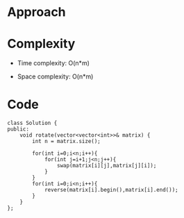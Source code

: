 # Approach
<!-- Describe your approach to solving the problem. -->

# Complexity
- Time complexity: O(n*m)
<!-- Add your time complexity here, e.g. $$O(n)$$ -->

- Space complexity: O(n*m)
<!-- Add your space complexity here, e.g. $$O(n)$$ -->

# Code
```
class Solution {
public:
    void rotate(vector<vector<int>>& matrix) {
        int n = matrix.size();

        for(int i=0;i<n;i++){
            for(int j=i+1;j<n;j++){
                swap(matrix[i][j],matrix[j][i]);
            }
        }
        for(int i=0;i<n;i++){
            reverse(matrix[i].begin(),matrix[i].end());
        }
    }
};
```
